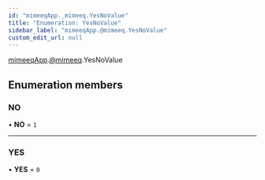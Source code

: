 ```yaml
---
id: "mimeeqApp._mimeeq.YesNoValue"
title: "Enumeration: YesNoValue"
sidebar_label: "mimeeqApp.@mimeeq.YesNoValue"
custom_edit_url: null
---
```


[mimeeqApp](../modules/mimeeqApp.md).[@mimeeq](../namespaces/mimeeqApp._mimeeq.md).YesNoValue

## Enumeration members

### NO

• **NO** = `1`

___

### YES

• **YES** = `0`
